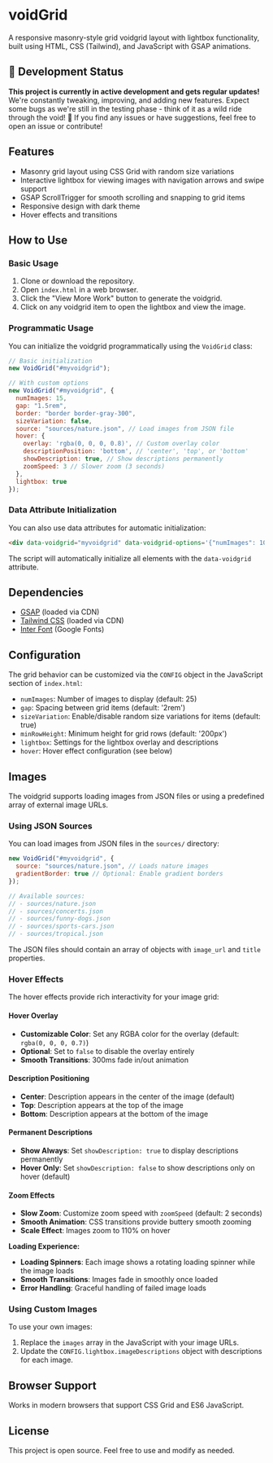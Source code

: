 # voidGrid

A responsive masonry-style grid voidgrid layout with lightbox functionality, built using HTML, CSS (Tailwind), and JavaScript with GSAP animations.

## 🚀 Development Status

**This project is currently in active development and gets regular updates!**
We're constantly tweaking, improving, and adding new features. Expect some bugs as we're still in the testing phase - think of it as a wild ride through the void! 🌌
If you find any issues or have suggestions, feel free to open an issue or contribute!

## Features

- Masonry grid layout using CSS Grid with random size variations
- Interactive lightbox for viewing images with navigation arrows and swipe support
- GSAP ScrollTrigger for smooth scrolling and snapping to grid items
- Responsive design with dark theme
- Hover effects and transitions

## How to Use

### Basic Usage

1. Clone or download the repository.
2. Open `index.html` in a web browser.
3. Click the "View More Work" button to generate the voidgrid.
4. Click on any voidgrid item to open the lightbox and view the image.

### Programmatic Usage

You can initialize the voidgrid programmatically using the `VoidGrid` class:

```javascript
// Basic initialization
new VoidGrid("#myvoidgrid");

// With custom options
new VoidGrid("#myvoidgrid", {
  numImages: 15,
  gap: "1.5rem",
  border: "border border-gray-300",
  sizeVariation: false,
  source: "sources/nature.json", // Load images from JSON file
  hover: {
    overlay: 'rgba(0, 0, 0, 0.8)', // Custom overlay color
    descriptionPosition: 'bottom', // 'center', 'top', or 'bottom'
    showDescription: true, // Show descriptions permanently
    zoomSpeed: 3 // Slower zoom (3 seconds)
  },
  lightbox: true
});
```

### Data Attribute Initialization

You can also use data attributes for automatic initialization:

```html
<div data-voidgrid="myvoidgrid" data-voidgrid-options='{"numImages": 10}'></div>
```

The script will automatically initialize all elements with the `data-voidgrid` attribute.

## Dependencies

- [GSAP](https://greensock.com/gsap/) (loaded via CDN)
- [Tailwind CSS](https://tailwindcss.com/) (loaded via CDN)
- [Inter Font](https://fonts.google.com/specimen/Inter) (Google Fonts)

## Configuration

The grid behavior can be customized via the `CONFIG` object in the JavaScript section of `index.html`:

- `numImages`: Number of images to display (default: 25)
- `gap`: Spacing between grid items (default: '2rem')
- `sizeVariation`: Enable/disable random size variations for items (default: true)
- `minRowHeight`: Minimum height for grid rows (default: '200px')
- `lightbox`: Settings for the lightbox overlay and descriptions
- `hover`: Hover effect configuration (see below)

## Images

The voidgrid supports loading images from JSON files or using a predefined array of external image URLs.

### Using JSON Sources

You can load images from JSON files in the `sources/` directory:

```javascript
new VoidGrid("#myvoidgrid", {
  source: "sources/nature.json", // Loads nature images
  gradientBorder: true // Optional: Enable gradient borders
});

// Available sources:
// - sources/nature.json
// - sources/concerts.json
// - sources/funny-dogs.json
// - sources/sports-cars.json
// - sources/tropical.json
```

The JSON files should contain an array of objects with `image_url` and `title` properties.

### Hover Effects

The hover effects provide rich interactivity for your image grid:

#### Hover Overlay
- **Customizable Color**: Set any RGBA color for the overlay (default: `rgba(0, 0, 0, 0.7)`)
- **Optional**: Set to `false` to disable the overlay entirely
- **Smooth Transitions**: 300ms fade in/out animation

#### Description Positioning
- **Center**: Description appears in the center of the image (default)
- **Top**: Description appears at the top of the image
- **Bottom**: Description appears at the bottom of the image

#### Permanent Descriptions
- **Show Always**: Set `showDescription: true` to display descriptions permanently
- **Hover Only**: Set `showDescription: false` to show descriptions only on hover (default)

#### Zoom Effects
- **Slow Zoom**: Customize zoom speed with `zoomSpeed` (default: 2 seconds)
- **Smooth Animation**: CSS transitions provide buttery smooth zooming
- **Scale Effect**: Images zoom to 110% on hover

**Loading Experience:**
- **Loading Spinners**: Each image shows a rotating loading spinner while the image loads
- **Smooth Transitions**: Images fade in smoothly once loaded
- **Error Handling**: Graceful handling of failed image loads

### Using Custom Images

To use your own images:

1. Replace the `images` array in the JavaScript with your image URLs.
2. Update the `CONFIG.lightbox.imageDescriptions` object with descriptions for each image.

## Browser Support

Works in modern browsers that support CSS Grid and ES6 JavaScript.

## License

This project is open source. Feel free to use and modify as needed.